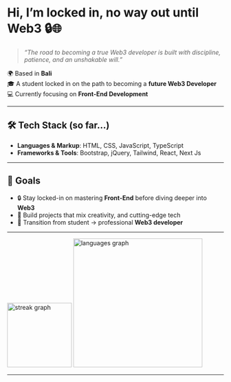 # Hi, I’m locked in, no way out until Web3 🔒🌐

> *“The road to becoming a true Web3 developer is built with discipline, patience, and an unshakable will.”*  

🌍 Based in **Bali**  
🎓 A student locked in on the path to becoming a **future Web3 Developer**  
💻 Currently focusing on **Front-End Development**  

---

## 🛠 Tech Stack (so far...)
- **Languages & Markup**: HTML, CSS, JavaScript, TypeScript
- **Frameworks & Tools**: Bootstrap, jQuery, Tailwind, React, Next Js
 
---

## 📌 Goals
- 🔒 Stay locked-in on mastering **Front-End** before diving deeper into **Web3**  
- 🧩 Build projects that mix creativity, and cutting-edge tech  
- 🌌 Transition from student → professional **Web3 developer**  

---

<div align="start">
  <!-- Streak graph -->
  <img src="https://streak-stats.demolab.com?user=AzureAsura&locale=en&mode=daily&theme=dracula&hide_border=false&border_radius=5&order=3" height="150" alt="streak graph"  />
  <!-- Languages graph -->
  <img src="https://github-readme-stats.vercel.app/api/top-langs?username=AzureAsura&hide_title=false&layout=compact&card_width=320&langs_count=5&theme=dracula&hide_border=true" width="300" alt="languages graph" />
</div>


---

